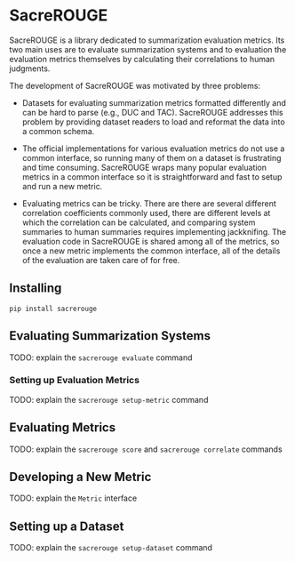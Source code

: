 # SacreROUGE
SacreROUGE is a library dedicated to summarization evaluation metrics.
Its two main uses are to evaluate summarization systems and to evaluation the evaluation metrics themselves by calculating their correlations to human judgments.

The development of SacreROUGE was motivated by three problems: 

- Datasets for evaluating summarization metrics formatted differently and can be hard to parse (e.g., DUC and TAC).
SacreROUGE addresses this problem by providing dataset readers to load and reformat the data into a common schema.

- The official implementations for various evaluation metrics do not use a common interface, so running many of them on a dataset is frustrating and time consuming.
SacreROUGE wraps many popular evaluation metrics in a common interface so it is straightforward and fast to setup and run a new metric.

- Evaluating metrics can be tricky.
There are there are several different correlation coefficients commonly used, there are different levels at which the correlation can be calculated, and comparing system summaries to human summaries requires implementing jackknifing.
The evaluation code in SacreROUGE is shared among all of the metrics, so once a new metric implements the common interface, all of the details of the evaluation are taken care of for free.

## Installing
`pip install sacrerouge`

## Evaluating Summarization Systems
TODO: explain the `sacrerouge evaluate` command

### Setting up Evaluation Metrics
TODO: explain the `sacrerouge setup-metric` command

## Evaluating Metrics
TODO: explain the `sacrerouge score` and `sacrerouge correlate` commands

## Developing a New Metric
TODO: explain the `Metric` interface

## Setting up a Dataset
TODO: explain the `sacrerouge setup-dataset` command
